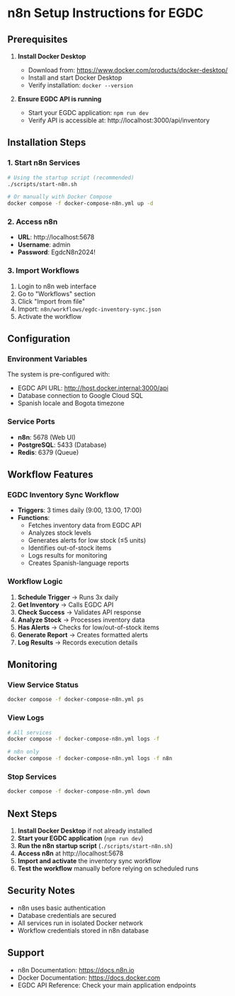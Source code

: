 # n8n Setup Instructions for EGDC

## Prerequisites

1. **Install Docker Desktop**
   - Download from: https://www.docker.com/products/docker-desktop/
   - Install and start Docker Desktop
   - Verify installation: `docker --version`

2. **Ensure EGDC API is running**
   - Start your EGDC application: `npm run dev`
   - Verify API is accessible at: http://localhost:3000/api/inventory

## Installation Steps

### 1. Start n8n Services

```bash
# Using the startup script (recommended)
./scripts/start-n8n.sh

# Or manually with Docker Compose
docker compose -f docker-compose-n8n.yml up -d
```

### 2. Access n8n

- **URL**: http://localhost:5678
- **Username**: admin
- **Password**: EgdcN8n2024!

### 3. Import Workflows

1. Login to n8n web interface
2. Go to "Workflows" section
3. Click "Import from file"
4. Import: `n8n/workflows/egdc-inventory-sync.json`
5. Activate the workflow

## Configuration

### Environment Variables

The system is pre-configured with:
- EGDC API URL: http://host.docker.internal:3000/api
- Database connection to Google Cloud SQL
- Spanish locale and Bogota timezone

### Service Ports

- **n8n**: 5678 (Web UI)
- **PostgreSQL**: 5433 (Database)
- **Redis**: 6379 (Queue)

## Workflow Features

### EGDC Inventory Sync Workflow
- **Triggers**: 3 times daily (9:00, 13:00, 17:00)
- **Functions**:
  - Fetches inventory data from EGDC API
  - Analyzes stock levels
  - Generates alerts for low stock (≤5 units)
  - Identifies out-of-stock items
  - Logs results for monitoring
  - Creates Spanish-language reports

### Workflow Logic
1. **Schedule Trigger** → Runs 3x daily
2. **Get Inventory** → Calls EGDC API
3. **Check Success** → Validates API response
4. **Analyze Stock** → Processes inventory data
5. **Has Alerts** → Checks for low/out-of-stock items
6. **Generate Report** → Creates formatted alerts
7. **Log Results** → Records execution details

## Monitoring

### View Service Status
```bash
docker compose -f docker-compose-n8n.yml ps
```

### View Logs
```bash
# All services
docker compose -f docker-compose-n8n.yml logs -f

# n8n only
docker compose -f docker-compose-n8n.yml logs -f n8n
```

### Stop Services
```bash
docker compose -f docker-compose-n8n.yml down
```

## Next Steps

1. **Install Docker Desktop** if not already installed
2. **Start your EGDC application** (`npm run dev`)
3. **Run the n8n startup script** (`./scripts/start-n8n.sh`)
4. **Access n8n** at http://localhost:5678
5. **Import and activate** the inventory sync workflow
6. **Test the workflow** manually before relying on scheduled runs

## Security Notes

- n8n uses basic authentication
- Database credentials are secured
- All services run in isolated Docker network
- Workflow credentials stored in n8n database

## Support

- n8n Documentation: https://docs.n8n.io
- Docker Documentation: https://docs.docker.com
- EGDC API Reference: Check your main application endpoints